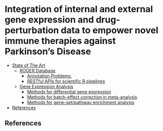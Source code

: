 # Integration of internal and external gene expression and drug-perturbation data to empower novel immune therapies against Parkinson’s Disease

<!-- @import "[TOC]" {cmd="toc" depthFrom=2 depthTo=6 orderedList=false} -->

<!-- code_chunk_output -->

* [State of The Art](#state-of-the-art)
	* [ROGER Database](#roger-database)
		* [Annotation Problems:](#annotation-problems)
		* [RESTful APIs for scientific R pipelines](#restful-apis-for-scientific-r-pipelines)
	* [Gene Expression Analysis](#gene-expression-analysis)
		* [Methods for differential gene expression](#methods-for-differential-gene-expression)
		* [Methods for batch-effect correction in meta-analysis](#methods-for-batch-effect-correction-in-meta-analysis)
		* [Methods for gene-set/pathway enrichment analysis](#methods-for-gene-setpathway-enrichment-analysis)
* [References](#references)

<!-- /code_chunk_output -->

<!-- hey [see @fenner2012a]. -->

<!-- @import "chapters/sota.md" -->

## References
